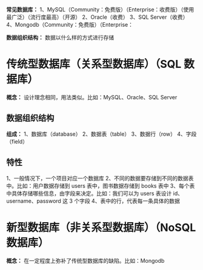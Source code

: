 **常见数据库：**
  1、MySQL（Community：免费版）（Enterprise：收费版）（使用最广泛）（流行度最高）（开源）
  2、Oracle（收费）
  3、SQL Server（收费）
  4、Mongodb（Community：免费版）（Enterprise：

**数据组织结构：** 数据以什么样的方式进行存储
  
# 传统型数据库（关系型数据库）（SQL 数据库）
  **概念：** 设计理念相同，用法类似。比如：MySQL、Oracle、SQL Server

  ## 数据组织结构
  **组成：** 
  1、数据库（database）
  2、数据表（table）
  3、数据行（row）
  4、字段（field）

  ## 特性
  1、一般情况下，一个项目对应一个数据库
  2、不同的数据要存储到不同的数据表中。比如：用户数据存储到 users 表中，图书数据存储到 books 表中
  3、每个表中具体存储哪些信息，由字段来决定。比如：我们可以为 users 表设计 id、username、password 这 3 个字段
  4、表中的行，代表每一条具体的数据

# 新型数据库（非关系型数据库）（NoSQL 数据库）
  **概念：** 在一定程度上弥补了传统型数据库的缺陷。比如：Mongodb

